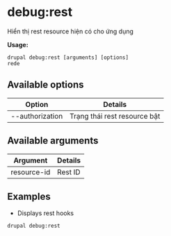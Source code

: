 # debug:rest
Hiển thị rest resource hiện có cho ứng dụng

**Usage:**
```
drupal debug:rest [arguments] [options]
rede
```

## Available options
Option | Details
-------|-------------
--authorization |  Trạng thái rest resource bật | tắt

## Available arguments
Argument | Details
---------|-------------
resource-id | Rest ID

## Examples
* Displays rest hooks
```
drupal debug:rest
```
